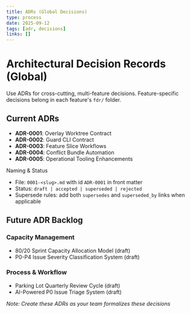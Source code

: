 ```yaml
---
title: ADRs (Global Decisions)
type: process
date: 2025-09-12
tags: [adr, decisions]
links: []
---
```


# Architectural Decision Records (Global)

Use ADRs for cross-cutting, multi-feature decisions. Feature-specific decisions belong in each feature's `fdr/` folder.

## Current ADRs

- **ADR-0001**: Overlay Worktree Contract
- **ADR-0002**: Guard CLI Contract
- **ADR-0003**: Feature Slice Workflows
- **ADR-0004**: Conflict Bundle Automation
- **ADR-0005**: Operational Tooling Enhancements

Naming & Status
- File: `0001-<slug>.md` with id `ADR-0001` in front matter
- Status: `draft | accepted | superseded | rejected`
- Supersede rules: add both `supersedes` and `superseded_by` links when applicable

## Future ADR Backlog

### Capacity Management
- 80/20 Sprint Capacity Allocation Model (draft)
- P0-P4 Issue Severity Classification System (draft)

### Process & Workflow
- Parking Lot Quarterly Review Cycle (draft)
- AI-Powered P0 Issue Triage System (draft)

*Note: Create these ADRs as your team formalizes these decisions*
